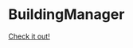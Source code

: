 # BuildingManager
<a href="https://tazbruce.github.io/BuildingManager/" target="_blank">Check it out!</a>
